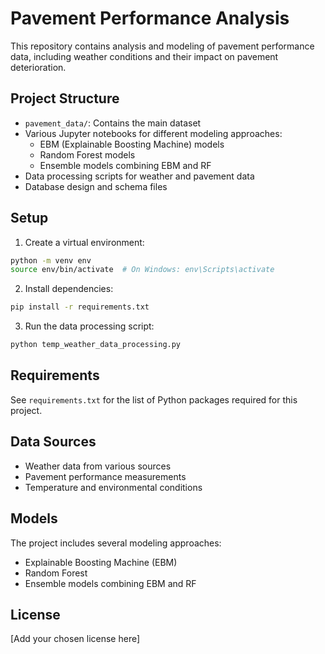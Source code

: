 # Pavement Performance Analysis

This repository contains analysis and modeling of pavement performance data, including weather conditions and their impact on pavement deterioration.

## Project Structure

- `pavement_data/`: Contains the main dataset
- Various Jupyter notebooks for different modeling approaches:
  - EBM (Explainable Boosting Machine) models
  - Random Forest models
  - Ensemble models combining EBM and RF
- Data processing scripts for weather and pavement data
- Database design and schema files

## Setup

1. Create a virtual environment:

```bash
python -m venv env
source env/bin/activate  # On Windows: env\Scripts\activate
```

2. Install dependencies:

```bash
pip install -r requirements.txt
```

3. Run the data processing script:

```bash
python temp_weather_data_processing.py
```

## Requirements

See `requirements.txt` for the list of Python packages required for this project.

## Data Sources

- Weather data from various sources
- Pavement performance measurements
- Temperature and environmental conditions

## Models

The project includes several modeling approaches:

- Explainable Boosting Machine (EBM)
- Random Forest
- Ensemble models combining EBM and RF

## License

[Add your chosen license here]
